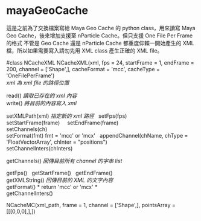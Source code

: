 # mayaGeoCache

這是之前為了交換檔案寫給 Maya Geo Cache 的 python class，用來讀寫 Maya Geo Cache，後來增加支援至 nParticle Cache。但只支援 One File Per Frame 的格式 
不管是 Geo Cache 還是 nParticle Cache 都重度仰賴一開始產生的 XML 檔，所以如果需要寫入請勿先用 XML class 產生正確的 XML file。  


#class NCacheXML 
NCacheXML(xml, fps = 24, startFrame = 1, endFrame = 200, channel = ['Shape',], cacheFormat = 'mcc', cacheType = 'OneFilePerFrame')  
*xml 為 xml file 的路徑位置*  

read() *讀取已存在的 xml 內容*  
write() *將目前的內容寫入 xml*  
 
setXMLPath(xml) *指定新的 xml 路徑*   
setFps(fps)  
setStartFrame(frame)     
setEndFrame(frame)  
setChannels(ch)  
setFormat(fmt) fmt = 'mcc' or 'mcx'     
appendChannel(chName, chType = 'FloatVectorArray', chInter = "positions")  
setChannelInters(chInters)  
  
getChannels() *回傳目前所有 channel 的字串 list*
 
getFps()   
getStartFrame()  
getEndFrame()  
getXMLString() *回傳目前的 XML 的文字內容*  
getFormat() * return 'mcc' or 'mcx' *  
getChannelInters()  
 
NCacheMC(xml_path, frame = 1, channel = ['Shape',], pointsArray = [[[0,0,0],],])
